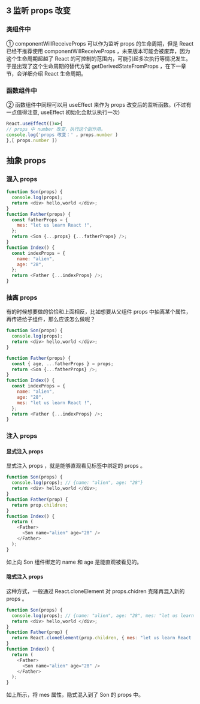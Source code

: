 ## 3 监听 props 改变

### 类组件中

① componentWillReceiveProps 可以作为监听 props 的生命周期，但是 React 已经不推荐使用 componentWillReceiveProps ，未来版本可能会被废弃，因为这个生命周期超越了 React 的可控制的范围内，可能引起多次执行等情况发生。于是出现了这个生命周期的替代方案 getDerivedStateFromProps ，在下一章节，会详细介绍 React 生命周期。

### 函数组件中

② 函数组件中同理可以用 useEffect 来作为 props 改变后的监听函数。(不过有一点值得注意, useEffect 初始化会默认执行一次)

```js
React.useEffect(()=>{
// props 中 number 改变，执行这个副作用。
console.log('props 改变：' ，props.number )
},[ props.number ])
```

## 抽象 props

### 混入 props

```js
function Son(props) {
  console.log(props);
  return <div> hello,world </div>;
}
function Father(props) {
  const fatherProps = {
    mes: "let us learn React !",
  };
  return <Son {...props} {...fatherProps} />;
}
function Index() {
  const indexProps = {
    name: "alien",
    age: "28",
  };
  return <Father {...indexProps} />;
}
```

### 抽离 props

有的时候想要做的恰恰和上面相反，比如想要从父组件 props 中抽离某个属性，再传递给子组件，那么应该怎么做呢？

```js
function Son(props) {
  console.log(props);
  return <div> hello,world </div>;
}

function Father(props) {
  const { age, ...fatherProps } = props;
  return <Son {...fatherProps} />;
}
function Index() {
  const indexProps = {
    name: "alien",
    age: "28",
    mes: "let us learn React !",
  };
  return <Father {...indexProps} />;
}
```

### 注入 props

#### 显式注入 props

显式注入 props ，就是能够直观看见标签中绑定的 props 。

```js
function Son(props) {
  console.log(props); // {name: "alien", age: "28"}
  return <div> hello,world </div>;
}
function Father(prop) {
  return prop.children;
}
function Index() {
  return (
    <Father>
      <Son name="alien" age="28" />
    </Father>
  );
}
```

如上向 Son 组件绑定的 name 和 age 是能直观被看见的。

#### 隐式注入 props

这种方式，一般通过 React.cloneElement 对 props.chidren 克隆再混入新的 props 。

```js
function Son(props) {
  console.log(props); // {name: "alien", age: "28", mes: "let us learn React !"}
  return <div> hello,world </div>;
}
function Father(prop) {
  return React.cloneElement(prop.children, { mes: "let us learn React !" });
}
function Index() {
  return (
    <Father>
      <Son name="alien" age="28" />
    </Father>
  );
}
```

如上所示，将 mes 属性，隐式混入到了 Son 的 props 中。
